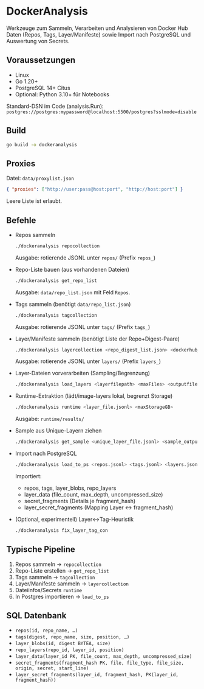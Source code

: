 # DockerAnalysis

Werkzeuge zum Sammeln, Verarbeiten und Analysieren von Docker Hub Daten (Repos, Tags, Layer/Manifeste) sowie Import nach PostgreSQL und Auswertung von Secrets.

## Voraussetzungen
- Linux
- Go 1.20+
- PostgreSQL 14+ Citus
- Optional: Python 3.10+ für Notebooks

Standard-DSN im Code (analysis.Run): `postgres://postgres:mypassword@localhost:5500/postgres?sslmode=disable`

## Build
```bash
go build -o dockeranalysis
```

## Proxies
Datei: `data/proxylist.json`
```json
{ "proxies": ["http://user:pass@host:port", "http://host:port"] }
```
Leere Liste ist erlaubt.

## Befehle

- Repos sammeln
  ```bash
  ./dockeranalysis repocollection
  ```
  Ausgabe: rotierende JSONL unter `repos/` (Prefix `repos_`)

- Repo-Liste bauen (aus vorhandenen Dateien)
  ```bash
  ./dockeranalysis get_repo_list
  ```
  Ausgabe: `data/repo_list.json` mit Feld `Repos`.

- Tags sammeln (benötigt `data/repo_list.json`)
  ```bash
  ./dockeranalysis tagcollection
  ```
  Ausgabe: rotierende JSONL unter `tags/` (Prefix `tags_`)

- Layer/Manifeste sammeln (benötigt Liste der Repo+Digest-Paare)
  ```bash
  ./dockeranalysis layercollection <repo_digest_list.json> <dockerhub_user> <accessToken>
  ```
  Ausgabe: rotierende JSONL unter `layers/` (Prefix `layers_`)

- Layer-Dateien vorverarbeiten (Sampling/Begrenzung)
  ```bash
  ./dockeranalysis load_layers <layerfilepath> <maxFiles> <outputfile>
  ```

- Runtime-Extraktion (lädt/image-layers lokal, begrenzt Storage)
  ```bash
  ./dockeranalysis runtime <layer_file.jsonl> <maxStorageGB>
  ```
  Ausgabe: `runtime/results/`

- Sample aus Unique-Layern ziehen
  ```bash
  ./dockeranalysis get_sample <unique_layer_file.jsonl> <sample_output.jsonl>
  ```

- Import nach PostgreSQL
  ```bash
  ./dockeranalysis load_to_ps <repos.jsonl> <tags.jsonl> <layers.jsonl> <layer_data.jsonl> <secrets_fragments.jsonl>
  ```
  Importiert:
  - repos, tags, layer_blobs, repo_layers
  - layer_data (file_count, max_depth, uncompressed_size)
  - secret_fragments (Details je fragment_hash)
  - layer_secret_fragments (Mapping Layer ↔ fragment_hash)

- (Optional, experimentell) Layer↔Tag-Heuristik
  ```bash
  ./dockeranalysis fix_layer_tag_con
  ```

## Typische Pipeline
1) Repos sammeln → `repocollection`
2) Repo-Liste erstellen → `get_repo_list`
3) Tags sammeln → `tagcollection`
4) Layer/Manifeste sammeln → `layercollection`
5) Dateiinfos/Secrets `runtime`
6) In Postgres importieren → `load_to_ps`


## SQL Datenbank
- `repos(id, repo_name, …)`
- `tags(digest, repo_name, size, position, …)`
- `layer_blobs(id, digest BYTEA, size)`
- `repo_layers(repo_id, layer_id, position)`
- `layer_data(layer_id PK, file_count, max_depth, uncompressed_size)`
- `secret_fragments(fragment_hash PK, file, file_type, file_size, origin, secret, start_line)`
- `layer_secret_fragments(layer_id, fragment_hash, PK(layer_id, fragment_hash))`


